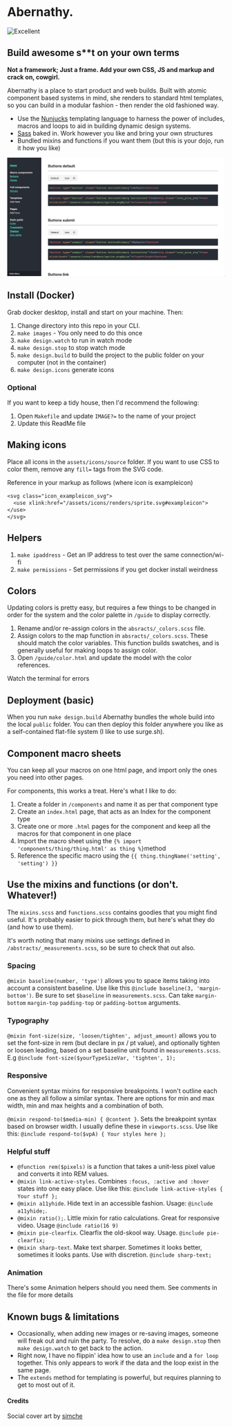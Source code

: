# Abernathy.

![Excellent](https://media.giphy.com/media/l2SqblV4jfjdExmr6/giphy.gif "Delores")

## Build awesome s**t on your own terms

**Not a framework; Just a frame. Add your own CSS, JS and markup and crack on, cowgirl.**

Abernathy is a place to start product and web builds. Built with atomic component based systems in mind, she renders to standard html templates, so you can build in a modular fashion - then render the old fashioned way.

- Use the [Nunjucks](https://mozilla.github.io/nunjucks/) templating language to harness the power of includes, macros and loops to aid in building dynamic design systems.
- [Sass](https://sass-lang.com/) baked in. Work however you like and bring your own structures
- Bundled mixins and functions if you want them (but this is your dojo, run it how you like)

![Buttons](/assets/repo/ss1.png "Buttons screenshot")

## Install (Docker)
Grab docker desktop, install and start on your machine. Then:

1. Change directory into this repo in your CLI.
2. `make images` - You only need to do this once
3. `make design.watch` to run in watch mode
4. `make design.stop` to stop watch mode
5. `make design.build` to build the project to the public folder on your computer (not in the container)
6. `make design.icons` generate icons

### Optional
If you want to keep a tidy house, then I'd recommend the following:

1. Open `Makefile` and update `IMAGE?=` to the name of your project
2. Update this ReadMe file


## Making icons
Place all icons in the `assets/icons/source` folder.
If you want to use CSS to color them, remove any `fill=` tags from the SVG code.

Reference in your markup as follows (where icon is exampleicon)

```
<svg class="icon_exampleicon_svg">
  <use xlink:href="/assets/icons/renders/sprite.svg#exampleicon"></use>
</svg>
```

## Helpers
1. `make ipaddress` - Get an IP address to test over the same connection/wi-fi
2. `make permissions` - Set permissions if you get docker install weirdness

## Colors
Updating colors is pretty easy, but requires a few things to be changed in order for the system and the color palette in `/guide` to display correctly.

1. Rename and/or re-assign colors in the `absracts/_colors.scss` file.
2. Assign colors to the map function in `absracts/_colors.scss`. These should match the color variables. This function builds swatches, and is generally useful for making loops to assign color.
3. Open `/guide/color.html` and update the model with the color references.

Watch the terminal for errors

## Deployment (basic)
When you run `make design.build` Abernathy bundles the whole build into the local `public` folder. You can then deploy this folder anywhere you like as a self-contained flat-file system (I like to use surge.sh).

## Component macro sheets
You can keep all your macros on one html page, and import only the ones you need into other pages.

For components, this works a treat. Here's what I like to do:

1. Create a folder in `/components` and name it as per that component type
2. Create an `index.html` page, that acts as an Index for the component type
3. Create one or more `.html` pages for the component and keep all the macros for that component in one place
4. Import the macro sheet using the `{% import 'components/thing/thing.html' as thing %}`method
5. Reference the specific macro using the `{{ thing.thingName('setting', 'setting') }}`

## Use the mixins and functions (or don't. Whatever!)
The `mixins.scss` and `functions.scss` contains goodies that you might find useful. It's probably easier to pick through them, but here's what they do (and how to use them).

It's worth noting that many mixins use settings defined in `/abstracts/_measurements.scss`, so be sure to check that out also.

### Spacing
`@mixin baseline(number, 'type')` allows you to space items taking into account a consistent baseline. Use like this `@include baseline(3, 'margin-bottom')`. Be sure to set `$baseline` in `measurements.scss`. Can take `margin-bottom` `margin-top` `padding-top` or `padding-bottom` arguments.

### Typography
`@mixin font-size(size, 'loosen/tighten', adjust_amount)` allows you to set the font-size in rem (but declare in px / pt value), and optionally tighten or loosen leading, based on a set baseline unit found in `measurements.scss`. E.g `@include font-size($yourTypeSizeVar, 'tighten', 1);`

### Responsive
Convenient syntax mixins for responsive breakpoints. I won't outline each one as they all follow a similar syntax. There are options for min and max width, min and max heights and a combination of both.

`@mixin respond-to($media-min) { @content }`. Sets the breakpoint syntax based on browser width. I usually define these in `viewports.scss`. Use like this: `@include respond-to($vpA) { Your styles here };`

### Helpful stuff
- `@function rem($pixels)` is a function that takes a unit-less pixel value and converts it into REM values.
- `@mixin link-active-styles`. Combines `:focus, :active and :hover` states into one easy place. Use like this: `@include link-active-styles { Your stuff };`
- `@mixin a11yhide`. Hide text in an accessible fashion. Usage: `@include a11yhide;`.
- `@mixin ratio();`. Little mixin for ratio calculations. Great for responsive video. Usage `@include ratio(16 9)`
- `@mixin pie-clearfix`. Clearfix the old-skool way. Usage. `@include pie-clearfix;`
- `@mixin sharp-text`. Make text sharper. Sometimes it looks better, sometimes it looks pants. Use with discretion. `@include sharp-text;`

### Animation
There's some Animation helpers should you need them. See comments in the file for more details

## Known bugs & limitations
- Occasionally, when adding new images or re-saving images, someone will freak out and ruin the party. To resolve, do a `make design.stop` then `make design.watch` to get back to the action.
- Right now, I have no flippin' idea how to use an `include` and a `for loop` together. This only appears to work if the data and the loop exist in the same page.
- The `extends` method for templating is powerful, but requires planning to get to most out of it.

#### Credits
Social cover art by [simche](https://fanart.tv/members/simche/)
